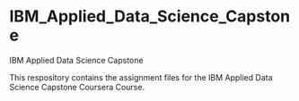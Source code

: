 # IBM_Applied_Data_Science_Capstone
IBM Applied Data Science Capstone

This respository contains the assignment files for the IBM Applied Data Science Capstone Coursera Course.
